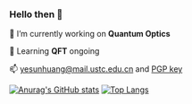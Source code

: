 ### Hello then 👋
🔭 I’m currently working on **Quantum Optics**

🌱 Learning **QFT** ongoing

📫 yesunhuang@mail.ustc.edu.cn and [PGP key](https://github.com/yesunhuang/yesunhuang/blob/main/yesunhuang.asc)

[![Anurag's GitHub stats](https://github-readme-stats.vercel.app/api?username=yesunhuang&show_icons=true&bg_color=30,e96443,904e95&title_color=fff&text_color=fff&count_private=true&hide=contribs)](https://github.com/anuraghazra/github-readme-stats)
[![Top Langs](https://github-readme-stats.vercel.app/api/top-langs/?username=yesunhuang&layout=compact&bg_color=30,e96443,904e95&title_color=fff&text_color=fff&langs_count=6)](https://github.com/anuraghazra/github-readme-stats)

<!--
**yesunhuang/yesunhuang** is a ✨ _special_ ✨ repository because its `README.md` (this file) appears on your GitHub profile.

Here are some ideas to get you started:

- 🔭 I’m currently working on ...
- 🌱 I’m currently learning ...
- 👯 I’m looking to collaborate on ...
- 🤔 I’m looking for help with ...
- 💬 Ask me about ...
- 📫 How to reach me: ...
- 😄 Pronouns: ...
- ⚡ Fun fact: ...
-->
